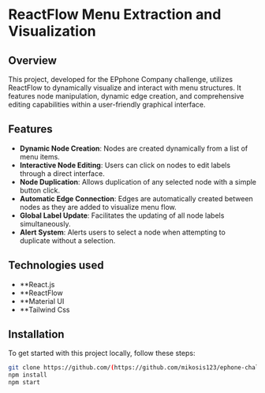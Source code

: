 # ReactFlow Menu Extraction and Visualization

## Overview
This project, developed for the EPphone Company challenge, utilizes ReactFlow to dynamically visualize and interact with menu structures. It features node manipulation, dynamic edge creation, and comprehensive editing capabilities within a user-friendly graphical interface.

## Features
- **Dynamic Node Creation**: Nodes are created dynamically from a list of menu items.
- **Interactive Node Editing**: Users can click on nodes to edit labels through a direct interface.
- **Node Duplication**: Allows duplication of any selected node with a simple button click.
- **Automatic Edge Connection**: Edges are automatically created between nodes as they are added to visualize menu flow.
- **Global Label Update**: Facilitates the updating of all node labels simultaneously.
- **Alert System**: Alerts users to select a node when attempting to duplicate without a selection.
## Technologies used
- **React.js
- **ReactFlow
- **Material UI
- **Tailwind Css

## Installation

To get started with this project locally, follow these steps:

```bash
git clone https://github.com/(https://github.com/mikosis123/ephone-challenge)
npm install
npm start

